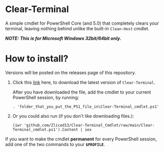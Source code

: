 # Clear-Terminal

A simple cmdlet for PowerShell Core (and 5.0) that completely clears your terminal, leaving nothing behind unlike the built-in `Clean-Host` cmdlet.

___NOTE: This is for Microsoft Windows 32bit/64bit **only**.___

# How to install?

Versions will be posted on the releases page of this repository.
1. Click this [link](Clear-Terminal_cmdlet.ps1) here, to download the latest version of `Clear-Terminal`.

    After you have downloaded the file, add the cmdlet to your current PowerShell session, by running:
    ```
    . 'folder_that_you_put_the_PS1_file_in\Clear-Terminal_cmdlet.ps1'
    ```

2. Or you could also run (if you don't like downloading files.):
    ```
    (iwr 'github.com/Zliced13/Clear-Terminal_Cmdlet/raw/main/Clear-Terminal_cmdlet.ps1').Content | iex
    ```

If you want to make the cmdlet **permanent** for every PowerShell session, add one of the two commands to your **`$PROFILE`**.
